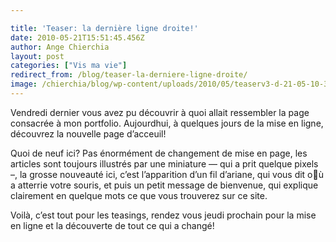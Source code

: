 ```yaml
---

title: 'Teaser: la dernière ligne droite!'
date: 2010-05-21T15:51:45.456Z
author: Ange Chierchia
layout: post
categories: ["Vis ma vie"]
redirect_from: /blog/teaser-la-derniere-ligne-droite/
image: /chierchia/blog/wp-content/uploads/2010/05/teaserv3-d-21-05-10-390x288.jpg
---
```

Vendredi dernier vous avez pu découvrir à quoi allait ressembler la page consacrée à mon portfolio. Aujourdhui, à quelques jours de la mise en ligne, découvrez la nouvelle page d&rsquo;acceuil!<!--more-->

Quoi de neuf ici? Pas énormément de changement de mise en page, les articles sont toujours illustrés par une miniature &#8212; qui a prit quelque pixels &#8211;, la grosse nouveauté ici, c&rsquo;est l&rsquo;apparition d&rsquo;un fil d&rsquo;ariane, qui vous dit où a atterrie votre souris, et puis un petit message de bienvenue, qui explique clairement en quelque mots ce que vous trouverez sur ce site.

Voilà, c&rsquo;est tout pour les teasings, rendez vous jeudi prochain pour la mise en ligne et la découverte de tout ce qui a changé!

<img class="aligncenter size-full wp-image-777" title="teaserv3-d-21-05-10" src="http://i0.wp.com/chierchia.fr/chierchia/blog/wp-content/uploads/2010/05/teaserv3-d-21-05-10.jpg?fit=390%2C308" alt="" data-recalc-dims="1" />
